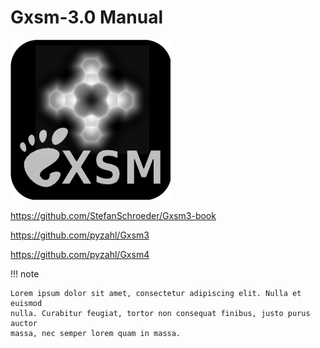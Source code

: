 
# Gxsm-3.0 Manual

![Alt Text](images/Gxsm-3.0-icon.png)

https://github.com/StefanSchroeder/Gxsm3-book

https://github.com/pyzahl/Gxsm3

https://github.com/pyzahl/Gxsm4

!!! note

    Lorem ipsum dolor sit amet, consectetur adipiscing elit. Nulla et euismod
    nulla. Curabitur feugiat, tortor non consequat finibus, justo purus auctor
    massa, nec semper lorem quam in massa.
